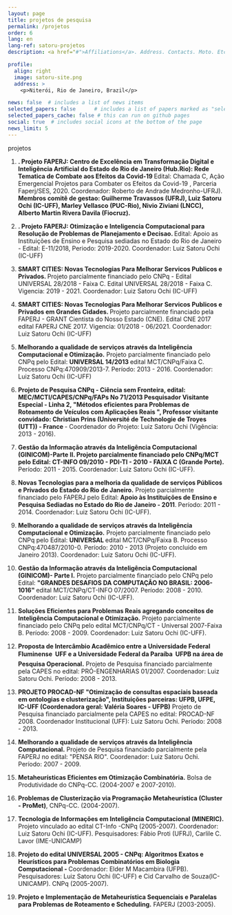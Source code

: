 ```yaml
---
layout: page
title: projetos de pesquisa
permalink: /projetos
order: 6
lang: en
lang-ref: satoru-projetos
description: <a href="#">Affiliations</a>. Address. Contacts. Moto. Etc.

profile:
  align: right
  image: satoru-site.png
  address: >
    <p>Niterói, Rio de Janeiro, Brazil</p>

news: false  # includes a list of news items
selected_papers: false      # includes a list of papers marked as "selected={true}" (only run locally!)
selected_papers_cache: false # this can run on github pages
social: true  # includes social icons at the bottom of the page
news_limit: 5
---
```

projetos


<ol>
  
<b>


<li>
<b> . 
</b> Projeto FAPERJ: Centro de Excelência em Transformação Digital e Inteligência Artificial do Estado do Rio de Janeiro (Hub.Rio): Rede Tematica de Combate aos Efeitos da Covid-19 
 </b> Edital: Chamada C,  Ação Emergencial Projetos para Combater os Efeitos da Covid-19 , Parceria Faperj/SES, 2020. 
Coordenador: Roberto de Andrade Medronho-UFRJ). <b>Membros comitê de gestao:  Guilherme Travassos (UFRJ), Luiz Satoru Ochi (IC-UFF),  Marley Vellasco (PUC-Rio), Nivio Ziviani (LNCC),  Alberto Martin Rivera Davila (Fiocruz). 
</li>
<p>





<li>
<b> . 
</b> Projeto FAPERJ: Otimização e Inteligencia Computacional para Resolução de Problemas de Planejamento e Decisao.
 </b> Edital: Apoio as Instituições de Ensino e Pesquisa sediadas no Estado do Rio de Janeiro - Edital: E-11/2018, Periodo: 2019-2020.
Coordenador: Luiz Satoru Ochi (IC-UFF) 
</li>
<p>


<li>
<b> SMART CITIES: Novas Tecnologias Para Melhorar Servicos Publicos e Privados. 
</b> Projeto parcialmente financiado pelo CNPq - Edital UNIVERSAL 28/2018 - Faixa C.
 </b> Edital UNIVERSAL 28/2018 - Faixa C. Vigencia: 2019 - 2021.
Coordenador: Luiz Satoru Ochi (IC-UFF) 
</li>
<p>




<li>
<b> SMART CITIES: Novas Tecnologias Para Melhorar Servicos Publicos e Privados em Grandes Cidades. 
</b> Projeto parcialmente financiado pela FAPERJ - GRANT Cientista do Nosso Estado (CNE).
Edital CNE 2017 </b> edital FAPERJ CNE 2017. Vigencia: 01/2018 - 06/2021.
Coordenador: Luiz Satoru Ochi (IC-UFF) 
</li>
<p>




<li>
  <b> Melhorando a qualidade de serviços através da Inteligência Computacional e Otimização.</b> Projeto parcialmente financiado pelo CNPq
pelo Edital: <b> UNIVERSAL 14/2013 </b> edital MCT/CNPq/Faixa C. Processo CNPq:470909/2013-7. Período: 2013 - 2016. 
Coordenador: Luiz Satoru Ochi (IC-UFF) 
  </li>
<p>


<li>
<b> Projeto de Pesquisa CNPq - Ciência sem Fronteira, edital: MEC/MCTI/CAPES/CNPq/FAPs No 71/2013 Pesquisador Visitante Especial - Linha 2, 
"Métodos eficientes para Problemas de Roteamento de Veículos com Aplicações Reais ",
 Professor visitante convidado: Christian Prins (Université de Technologie de Troyes (UTT)) - France </b>
- Coordenador do Projeto: Luiz Satoru Ochi (Vigência: 2013 - 2016).

</li>
<p>


<li>
  <b> Gestão da Informação através da Inteligência Computacional (GINICOM)-Parte II. Projeto parcialmente 
financiado pelo CNPq/MCT pelo Edital: CT-INFO 09/2010 - PDI-TI - 2010 - FAIXA C (Grande Porte).</b> 
Período: 2011 - 2015. 
Coordenador: Luiz Satoru Ochi (IC-UFF). 
  </li>
<p>

<li>
  <b>Novas Tecnologias para a melhoria da qualidade de serviços Públicos e Privados do Estado do Rio de Janeiro.</b> Projeto parcialmente financiado pelo FAPERJ
pelo Edital: <b> Apoio às Instituições de Ensino e Pesquisa Sediadas no Estado do Rio de Janeiro - 2011</b>. 
Período: 2011 - 2014. 
Coordenador: Luiz Satoru Ochi (IC-UFF). 
  </li>
<p>

<li>
  <b>Melhorando a qualidade de serviços através da Inteligência Computacional e Otimização.</b> Projeto parcialmente financiado pelo CNPq
pelo Edital: <b> UNIVERSAL </b> edital MCT/CNPq/Faixa B. Processo CNPq:470487/2010-0. Período: 2010 - 2013 (Projeto concluido em Janeiro 2013). 
Coordenador: Luiz Satoru Ochi (IC-UFF). 
  </li>
<p>

<li>
  <b>Gestão da Informação através da Inteligência Computacional (GINICOM)- Parte I.</b> Projeto parcialmente financiado pelo CNPq
pelo Edital: <b> "GRANDES DESAFIOS DA COMPUTAÇÃO NO BRASIL: 2006-1016" </b> edital MCT/CNPq/CT-INFO 07/2007. Período: 2008 - 2010. 
Coordenador: Luiz Satoru Ochi (IC-UFF). 
  </li>
<p>
<li>
  <b>Soluções Eficientes para Problemas Reais agregando conceitos de Inteligência Computacional e Otimização.</b> 
Projeto parcialmente financiado pelo CNPq pelo edital MCT/CNPq/CT - Universal 2007-Faixa B. Período: 2008 - 2009. 
Coordenador: Luiz Satoru Ochi (IC-UFF). 
  </li>
<p>

<li>
  <b>Proposta de Intercâmbio Acadêmico entre a Universidade Federal Fluminense  UFF e a Universidade Federal da Paraíba  UFPB
na área de Pesquisa Operacional.</b> Projeto de Pesquisa
financiado parcialmente pela CAPES no edital: PRÓ-ENGENHARIAS 01/2007. Coordenador: Luiz Satoru Ochi. Período: 2008 - 2013.
  </li>
<p>

<li>
  <b>PROJETO PROCAD-NF "Otimização de consultas espaciais baseada em ontologias e clusterização", Instituições parceiras: UFPB, UFPE, IC-UFF (Coordenadora geral: Valéria Soares - UFPB)</b> Projeto de Pesquisa
financiado parcialmente pela CAPES no edital: PROCAD-NF 2008. Coordenador Institucional (UFF): Luiz Satoru Ochi. Período: 2008 - 2013.
  </li>
<p>

<li>
  <b>Melhorando a qualidade de serviços através da Inteligência Computacional.</b> Projeto de Pesquisa
financiado parcialmente pela FAPERJ no edital: "PENSA RIO". Coordenador: Luiz Satoru Ochi. Período: 2007 - 2009.
  </li>
<p>
	<li>
  <b>Metaheurísticas Eficientes em Otimização Combinatória.</b> Bolsa de Produtividade do
  CNPq-CC. (2004-2007 e 2007-2010).
  </li>
  <p>
  <li>
  <b>Problemas de Clusterização via Programação Metaheurística (Cluster - ProMet)</b>,
  CNPq-CC. (2004-2007).
  </li>
  <p>
    <li>
  <b>Tecnologia de Informações em Inteligência Computacional (MINERIC).</b> Projeto vinculado ao edital CT-Info -CNPq
 (2005-2007). Coordenador: Luiz Satoru Ochi (IC-UFF). Pesquisadores: Fábio Proti (UFRJ), Carlile C. Lavor (IME-UNICAMP)
  </li>
<p>
 <li>
  <b> Projeto do edital UNIVERSAL 2005 - CNPq: Algoritmos Exatos e Heurísticos para Problemas Combinatórios
em Biologia Computacional - </b> Coordenador: Elder M Macambira (UFPB). Pesquisadores: Luiz Satoru Ochi (IC-UFF) e 
Cid Carvalho de Souza(IC-UNICAMP). CNPq (2005-2007).
  </li>
<p>
<li>
  <b>Projeto e Implementação de Metaheurística Sequenciais e Paralelas para Problemas de
  Roteamento e Scheduling.</b> FAPERJ (2003-2005).
  </li>
</ol>



